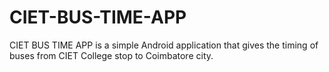 # CIET-BUS-TIME-APP
CIET BUS TIME APP is a simple Android application that gives the timing of buses from CIET College stop to Coimbatore city. 

